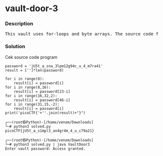 <h1>vault-door-3</h1>
<h3>Description</h3>
<pre>
This vault uses for-loops and byte arrays. The source code for this vault is here: <a href='https://jupiter.challenges.picoctf.org/static/a4018cec1446761cb2e8cce05db925fa/VaultDoor3.java'>VaultDoor3.java</a>
</pre>
<h3>Solution</h3>
<p>Cek source code program</p>

```python3
password = 'jU5t_a_sna_3lpm12g94c_u_4_m7ra41'
result = ['']*len(password)

for i in range(8):
    result[i] = password[i]
for i in range(8,16):
    result[i] = password[23-i]
for i in range(16,32,2):
    result[i] = password[46-i]
for i in range(31,15,-2):
    result[i] = password[i]
print('picoCTF{'+''.join(result)+"}")
```

```console
┌──(root㉿Python)-[/home/venom/Downloads]
└─# python3 solved.py              
picoCTF{jU5t_a_s1mpl3_an4gr4m_4_u_c79a21}
                                                                                
┌──(root㉿Python)-[/home/venom/Downloads]
└─# python3 solved.py | java VaultDoor3 
Enter vault password: Access granted.
```
